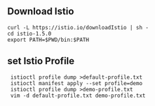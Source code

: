 
## Download Istio

    curl -L https://istio.io/downloadIstio | sh -
    cd istio-1.5.0
    export PATH=$PWD/bin:$PATH


## set Istio Profile
    
     istioctl profile dump >default-profile.txt
     istioctl manifest apply --set profile=demo
     istioctl profile dump >demo-profile.txt
     vim -d default-profile.txt demo-profile.txt

